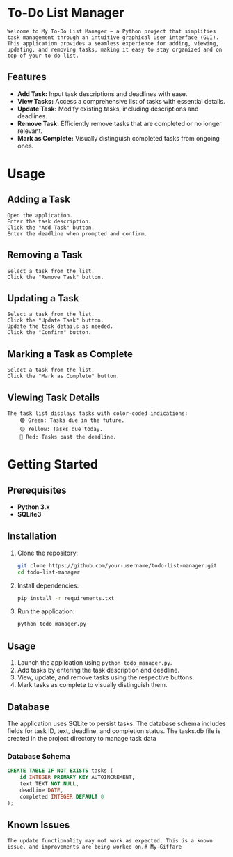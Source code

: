 # To-Do List Manager

    Welcome to My To-Do List Manager – a Python project that simplifies task management through an intuitive graphical user interface (GUI). This application provides a seamless experience for adding, viewing, updating, and removing tasks, making it easy to stay organized and on top of your to-do list.

## Features

- **Add Task:** Input task descriptions and deadlines with ease.
- **View Tasks:** Access a comprehensive list of tasks with essential details.
- **Update Task:** Modify existing tasks, including descriptions and deadlines.
- **Remove Task:** Efficiently remove tasks that are completed or no longer relevant.
- **Mark as Complete:** Visually distinguish completed tasks from ongoing ones.

# Usage

## Adding a Task

    Open the application.
    Enter the task description.
    Click the "Add Task" button.
    Enter the deadline when prompted and confirm.

## Removing a Task

    Select a task from the list.
    Click the "Remove Task" button.

## Updating a Task

    Select a task from the list.
    Click the "Update Task" button.
    Update the task details as needed.
    Click the "Confirm" button.

## Marking a Task as Complete

    Select a task from the list.
    Click the "Mark as Complete" button.

## Viewing Task Details

    The task list displays tasks with color-coded indications:
        🟢 Green: Tasks due in the future.
        🟡 Yellow: Tasks due today.
        🚫 Red: Tasks past the deadline.

# Getting Started

## Prerequisites

- **Python 3.x**
- **SQLite3**

## Installation

1. Clone the repository:

    ```bash
    git clone https://github.com/your-username/todo-list-manager.git
    cd todo-list-manager
    ```

2. Install dependencies:

    ```bash
    pip install -r requirements.txt
    ```

3. Run the application:

    ```bash
    python todo_manager.py
    ```

## Usage

1. Launch the application using `python todo_manager.py`.
2. Add tasks by entering the task description and deadline.
3. View, update, and remove tasks using the respective buttons.
4. Mark tasks as complete to visually distinguish them.

## Database

The application uses SQLite to persist tasks. The database schema includes fields for task ID, text, deadline, and completion status.
The tasks.db file is created in the project directory to manage task data

### Database Schema

```sql
CREATE TABLE IF NOT EXISTS tasks (
    id INTEGER PRIMARY KEY AUTOINCREMENT,
    text TEXT NOT NULL,
    deadline DATE,
    completed INTEGER DEFAULT 0
);
```


## Known Issues

    The update functionality may not work as expected. This is a known issue, and improvements are being worked on.# My-Giffare
